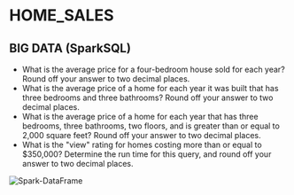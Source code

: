 # HOME_SALES
## BIG DATA (SparkSQL)
 * What is the average price for a four-bedroom house sold for each year? Round off your answer to two decimal places.
 * What is the average price of a home for each year it was built that has three bedrooms and three bathrooms? Round off your answer to two decimal places.
 * What is the average price of a home for each year that has three bedrooms, three bathrooms, two floors, and is greater than or equal to 2,000 square feet? Round off your answer to two decimal places.
 * What is the "view" rating for homes costing more than or equal to $350,000? Determine the run time for this query, and round off your answer to two decimal places.

![Spark-DataFrame](https://github.com/FMUMIN1/HOME_SALES/assets/121820268/2e18a3f6-8af0-487d-bcdc-ff659bac7339)
